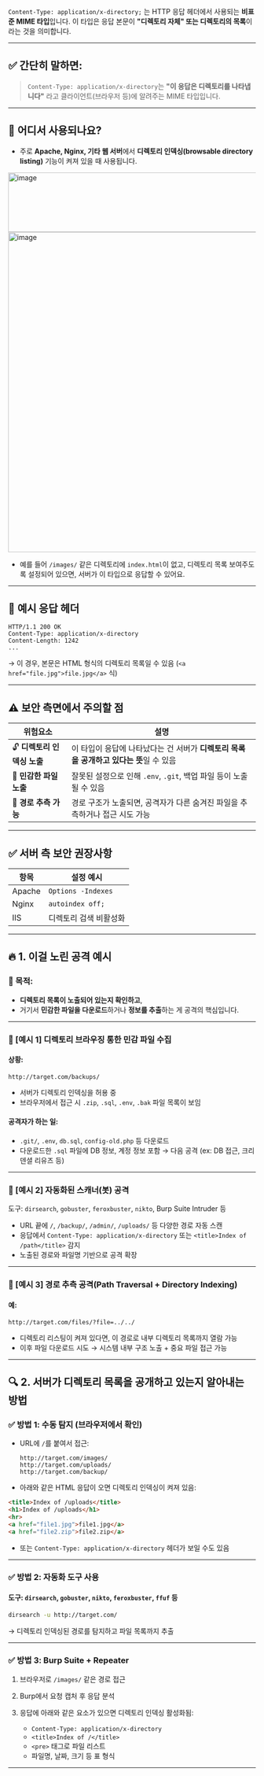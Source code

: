 `Content-Type: application/x-directory;` 는 HTTP 응답 헤더에서 사용되는 **비표준 MIME 타입**입니다.
이 타입은 응답 본문이 **"디렉토리 자체" 또는 디렉토리의 목록**이라는 것을 의미합니다.

---

## ✅ 간단히 말하면:

> `Content-Type: application/x-directory`는
> **"이 응답은 디렉토리를 나타냅니다"** 라고 클라이언트(브라우저 등)에 알려주는 MIME 타입입니다.

---

## 🧱 어디서 사용되나요?

* 주로 **Apache, Nginx, 기타 웹 서버**에서
  **디렉토리 인덱싱(browsable directory listing)** 기능이 켜져 있을 때 사용됩니다.
<img width="1903" height="121" alt="image" src="https://github.com/user-attachments/assets/01bc3eb1-8648-461e-8fad-8d1f60496072" />
<img width="1894" height="651" alt="image" src="https://github.com/user-attachments/assets/c53ab060-b5c5-4c9a-913b-bf2bf80cfaa8" />


* 예를 들어 `/images/` 같은 디렉토리에 `index.html`이 없고, 디렉토리 목록 보여주도록 설정되어 있으면,
  서버가 이 타입으로 응답할 수 있어요.

---

## 🧪 예시 응답 헤더

```http
HTTP/1.1 200 OK
Content-Type: application/x-directory
Content-Length: 1242
...
```

→ 이 경우, 본문은 HTML 형식의 디렉토리 목록일 수 있음 (`<a href="file.jpg">file.jpg</a>` 식)

---

## ⚠️ 보안 측면에서 주의할 점

| 위험요소               | 설명                                                  |
| ------------------ | --------------------------------------------------- |
| 🔓 **디렉토리 인덱싱 노출** | 이 타입이 응답에 나타났다는 건 서버가 **디렉토리 목록을 공개하고 있다는 뜻**일 수 있음 |
| 📂 **민감한 파일 노출**   | 잘못된 설정으로 인해 `.env`, `.git`, 백업 파일 등이 노출될 수 있음       |
| 🐞 **경로 추측 가능**    | 경로 구조가 노출되면, 공격자가 다른 숨겨진 파일을 추측하거나 접근 시도 가능         |

---

## ✅ 서버 측 보안 권장사항

| 항목     | 설정 예시              |
| ------ | ------------------ |
| Apache | `Options -Indexes` |
| Nginx  | `autoindex off;`   |
| IIS    | 디렉토리 검색 비활성화       |

---

## 🔥 1. 이걸 노린 공격 예시

### 🎯 목적:

* **디렉토리 목록이 노출되어 있는지 확인하고**,
* 거기서 **민감한 파일을 다운로드**하거나 **정보를 추출**하는 게 공격의 핵심입니다.

---

### 📁 \[예시 1] 디렉토리 브라우징 통한 민감 파일 수집

#### 상황:

```
http://target.com/backups/
```

* 서버가 디렉토리 인덱싱을 허용 중
* 브라우저에서 접근 시 `.zip`, `.sql`, `.env`, `.bak` 파일 목록이 보임

#### 공격자가 하는 일:

* `.git/`, `.env`, `db.sql`, `config-old.php` 등 다운로드
* 다운로드한 `.sql` 파일에 DB 정보, 계정 정보 포함 → 다음 공격 (ex: DB 접근, 크리덴셜 리유즈 등)

---

### 🧪 \[예시 2] 자동화된 스캐너(봇) 공격

도구: `dirsearch`, `gobuster`, `feroxbuster`, `nikto`, Burp Suite Intruder 등

* URL 끝에 `/`, `/backup/`, `/admin/`, `/uploads/` 등 다양한 경로 자동 스캔
* 응답에서 `Content-Type: application/x-directory` 또는 `<title>Index of /path</title>` 감지
* 노출된 경로와 파일명 기반으로 공격 확장

---

### 🔄 \[예시 3] 경로 추측 공격(Path Traversal + Directory Indexing)

#### 예:

```
http://target.com/files/?file=../../
```

* 디렉토리 리스팅이 켜져 있다면, 이 경로로 내부 디렉토리 목록까지 열람 가능
* 이후 파일 다운로드 시도 → 시스템 내부 구조 노출 + 중요 파일 접근 가능

---

## 🔍 2. 서버가 디렉토리 목록을 공개하고 있는지 알아내는 방법

### ✅ 방법 1: 수동 탐지 (브라우저에서 확인)

* URL에 `/`를 붙여서 접근:

  ```
  http://target.com/images/
  http://target.com/uploads/
  http://target.com/backup/
  ```
* 아래와 같은 HTML 응답이 오면 디렉토리 인덱싱이 켜져 있음:

```html
<title>Index of /uploads</title>
<h1>Index of /uploads</h1>
<hr>
<a href="file1.jpg">file1.jpg</a>
<a href="file2.zip">file2.zip</a>
```

* 또는 `Content-Type: application/x-directory` 헤더가 보일 수도 있음

---

### ✅ 방법 2: 자동화 도구 사용

#### 도구: `dirsearch`, `gobuster`, `nikto`, `feroxbuster`, `ffuf` 등

```bash
dirsearch -u http://target.com/
```

→ 디렉토리 인덱싱된 경로를 탐지하고 파일 목록까지 추출

---

### ✅ 방법 3: Burp Suite + Repeater

1. 브라우저로 `/images/` 같은 경로 접근
2. Burp에서 요청 캡처 후 응답 분석
3. 응답에 아래와 같은 요소가 있으면 디렉토리 인덱싱 활성화됨:

   * `Content-Type: application/x-directory`
   * `<title>Index of /</title>`
   * `<pre>` 태그로 파일 리스트
   * 파일명, 날짜, 크기 등 표 형식
  
---
